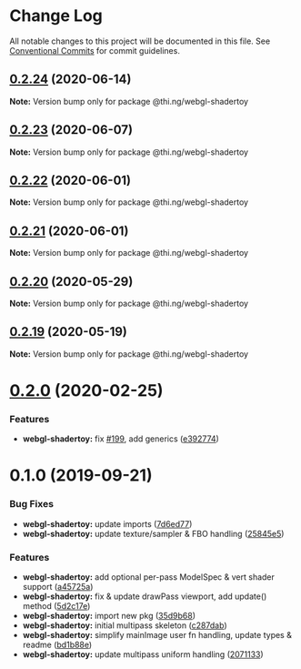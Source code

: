 # Change Log

All notable changes to this project will be documented in this file.
See [Conventional Commits](https://conventionalcommits.org) for commit guidelines.

## [0.2.24](https://github.com/thi-ng/umbrella/compare/@thi.ng/webgl-shadertoy@0.2.23...@thi.ng/webgl-shadertoy@0.2.24) (2020-06-14)

**Note:** Version bump only for package @thi.ng/webgl-shadertoy





## [0.2.23](https://github.com/thi-ng/umbrella/compare/@thi.ng/webgl-shadertoy@0.2.22...@thi.ng/webgl-shadertoy@0.2.23) (2020-06-07)

**Note:** Version bump only for package @thi.ng/webgl-shadertoy





## [0.2.22](https://github.com/thi-ng/umbrella/compare/@thi.ng/webgl-shadertoy@0.2.21...@thi.ng/webgl-shadertoy@0.2.22) (2020-06-01)

**Note:** Version bump only for package @thi.ng/webgl-shadertoy





## [0.2.21](https://github.com/thi-ng/umbrella/compare/@thi.ng/webgl-shadertoy@0.2.20...@thi.ng/webgl-shadertoy@0.2.21) (2020-06-01)

**Note:** Version bump only for package @thi.ng/webgl-shadertoy





## [0.2.20](https://github.com/thi-ng/umbrella/compare/@thi.ng/webgl-shadertoy@0.2.19...@thi.ng/webgl-shadertoy@0.2.20) (2020-05-29)

**Note:** Version bump only for package @thi.ng/webgl-shadertoy





## [0.2.19](https://github.com/thi-ng/umbrella/compare/@thi.ng/webgl-shadertoy@0.2.18...@thi.ng/webgl-shadertoy@0.2.19) (2020-05-19)

**Note:** Version bump only for package @thi.ng/webgl-shadertoy





# [0.2.0](https://github.com/thi-ng/umbrella/compare/@thi.ng/webgl-shadertoy@0.1.4...@thi.ng/webgl-shadertoy@0.2.0) (2020-02-25)


### Features

* **webgl-shadertoy:** fix [#199](https://github.com/thi-ng/umbrella/issues/199), add generics ([e392774](https://github.com/thi-ng/umbrella/commit/e392774945e4d29f145dba2fd17f99919b2c5fd5))





# 0.1.0 (2019-09-21)

### Bug Fixes

* **webgl-shadertoy:** update imports ([7d6ed77](https://github.com/thi-ng/umbrella/commit/7d6ed77))
* **webgl-shadertoy:** update texture/sampler & FBO handling ([25845e5](https://github.com/thi-ng/umbrella/commit/25845e5))

### Features

* **webgl-shadertoy:** add optional per-pass ModelSpec & vert shader support ([a45725a](https://github.com/thi-ng/umbrella/commit/a45725a))
* **webgl-shadertoy:** fix & update drawPass viewport, add update() method ([5d2c17e](https://github.com/thi-ng/umbrella/commit/5d2c17e))
* **webgl-shadertoy:** import new pkg ([35d9b68](https://github.com/thi-ng/umbrella/commit/35d9b68))
* **webgl-shadertoy:** initial multipass skeleton ([c287dab](https://github.com/thi-ng/umbrella/commit/c287dab))
* **webgl-shadertoy:** simplify mainImage user fn handling, update types & readme ([bd1b88e](https://github.com/thi-ng/umbrella/commit/bd1b88e))
* **webgl-shadertoy:** update multipass uniform handling ([2071133](https://github.com/thi-ng/umbrella/commit/2071133))
